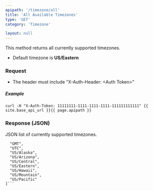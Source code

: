 ```yaml
---
apipath: '/timezone/all'
title: 'All Available Timezones'
type: 'GET'
category: 'Timezone'

layout: null
---
```


This method returns all currently supported timezones. 
* Default timezone is **US/Eastern**

### Request
* The header must include "X-Auth-Header: \<Auth Token>"

##### Example
`curl -H "X-Auth-Token: 11111111-1111-1111-1111-111111111111" {{ site.base_api_url }}{{ page.apipath }}`


### Response (JSON)
JSON list of currently supported timezones.
```[
  "GMT", 
  "UTC", 
  "US/Alaska", 
  "US/Arizona", 
  "US/Central", 
  "US/Eastern", 
  "US/Hawaii", 
  "US/Mountain", 
  "US/Pacific"
]```
